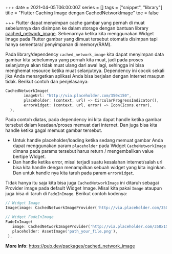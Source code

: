+++
date = 2021-04-05T06:00:00Z
series = []
tags = ["snippet", "library"]
title = "Flutter Caching Image dengan CachedNetworkImage"
toc = false

+++
Flutter dapat menyimpan cache gambar yang pernah di muat sebelumnya dan disimpan ke dalam storage dengan bantuan library [cached_network_image](https://pub.dev/packages/cached_network_image "cached_network_image"). Sebenarnya ketika kita menggunakan Widget Image pada Flutter gambar yang dimuat tersebut otomatis disimpan tapi hanya sementara/ penyimpanan di memory(RAM).

Pada library/dependency `cached_network_image` kita dapat menyimpan data gambar kita sebelumnya yang pernah kita muat, jadi pada proses selanjutnya akan tidak muat ulang dari awal lagi, sehingga ini bisa menghemat resource ketika muat selanjutnya. Dependency ini cocok sekali jika Anda menargetkan aplikasi Anda bisa berjalan dengan Internet maupun tidak. Berikut contoh dan penjelasanya:

```dart {hl_lines=[0],linenostart=1}
CachedNetworkImage(
        imageUrl: "http://via.placeholder.com/350x150",
        placeholder: (context, url) => CircularProgressIndicator(),
        errorWidget: (context, url, error) => Icon(Icons.error),
  ),
```

Pada contoh diatas, pada dependency ini kita dapat handle ketika gambar tersebut dalam keadaan/proses memuat dari internet. Dan juga bisa kita handle ketika gagal memuat gambar tersebut.

* Untuk handle placeholder/loading ketika sedang memuat gambar Anda dapat menggunakan param `placeholder` pada Widget `CacheNetworkImage` dimana pada params tersebut harus return / mengembalikan value bertipe WIdget.
* Dan handle ketika error, misal terjadi suatu kesalahan internet/salah url bisa kita handle dengan menampilkan sebuah widget yang kita inginkan. Dan untuk handle nya kita taruh pada param `errorWidget`.

Tidak hanya itu saja kita bisa juga `CachedNetworkImage` ini ditaruh sebagai Provider image pada default Widget Image. Misal kita pakai `Image` ataupun juga bisa di taruh di `FadeInImage`. Berikut contoh kodenya:

```dart {hl_lines=[0],linenostart=1}
// Widget Image
Image(image: CachedNetworkImageProvider('http://via.placeholder.com/350x150')),

// Widget FadeInImage
FadeInImage(
   image: CachedNetworkImageProvider('http://via.placeholder.com/350x150'),
   placeholder: AssetImage('path_your_file.png'),
 ),
```

**More Info**: https://pub.dev/packages/cached_network_image